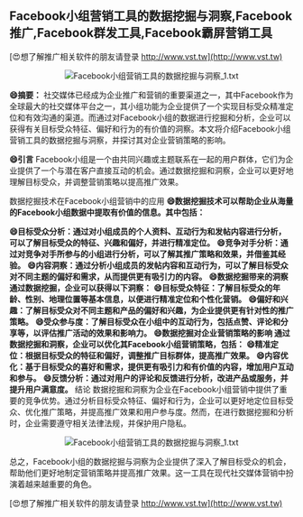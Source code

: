 ## **Facebook小组营销工具的数据挖掘与洞察,Facebook推广,Facebook群发工具,Facebook霸屏营销工具**

[😍想了解推广相关软件的朋友请登录 http://www.vst.tw](http://www.vst.tw)

 <center><img src="https://vst.tw/MP4/tuiguang/png/8.png" alt="Facebook小组营销工具的数据挖掘与洞察_1.txt"></center>

**😄摘要：**
社交媒体已经成为企业推广和营销的重要渠道之一，其中Facebook作为全球最大的社交媒体平台之一，其小组功能为企业提供了一个实现目标受众精准定位和有效沟通的渠道。而通过对Facebook小组的数据进行挖掘和分析，企业可以获得有关目标受众特征、偏好和行为的有价值的洞察。本文将介绍Facebook小组营销工具的数据挖掘与洞察，并探讨其对企业营销策略的影响。

**😄引言**
Facebook小组是一个由共同兴趣或主题联系在一起的用户群体，它们为企业提供了一个与潜在客户直接互动的机会。通过数据挖掘和洞察，企业可以更好地理解目标受众，并调整营销策略以提高推广效果。

数据挖掘技术在Facebook小组营销中的应用
**😄数据挖掘技术可以帮助企业从海量的Facebook小组数据中提取有价值的信息。其中包括：**

**😄目标受众分析：通过对小组成员的个人资料、互动行为和发帖内容进行分析，可以了解目标受众的特征、兴趣和偏好，并进行精准定位。**
**😄竞争对手分析：通过对竞争对手所参与的小组进行分析，可以了解其推广策略和效果，并借鉴其经验。**
**😄内容洞察：通过分析小组成员的发帖内容和互动行为，可以了解目标受众对不同主题的偏好和需求，从而提供更有吸引力的内容。**
**😄数据挖掘带来的洞察 通过数据挖掘，企业可以获得以下洞察：**
**😄目标受众特征：了解目标受众的年龄、性别、地理位置等基本信息，以便进行精准定位和个性化营销。**
**😄偏好和兴趣：了解目标受众对不同主题和产品的偏好和兴趣，为企业提供更有针对性的推广策略。**
**😄受众参与度：了解目标受众在小组中的互动行为，包括点赞、评论和分享等，以评估推广活动的效果和影响力。**
**😄数据挖掘对企业营销策略的影响 通过数据挖掘和洞察，企业可以优化其Facebook小组营销策略，包括：**
**😄精准定位：根据目标受众的特征和偏好，调整推广目标群体，提高推广效果。**
**😄内容优化：基于目标受众的喜好和需求，提供更有吸引力和有价值的内容，增加用户互动和参与。**
**😄反馈分析：通过对用户的评论和反馈进行分析，改进产品或服务，并提升用户满意度。**
结论 数据挖掘和洞察为企业在Facebook小组营销中提供了重要的竞争优势。通过分析目标受众特征、偏好和行为，企业可以更好地定位目标受众、优化推广策略，并提高推广效果和用户参与度。然而，在进行数据挖掘和分析时，企业需要遵守相关法律法规，并保护用户隐私。

 <center><img src="https://vst.tw/MP4/tuiguang/png/3.png" alt="Facebook小组营销工具的数据挖掘与洞察_1.txt"></center>

总之，Facebook小组的数据挖掘与洞察为企业提供了深入了解目标受众的机会，帮助他们更好地制定营销策略并提高推广效果。这一工具在现代社交媒体营销中扮演着越来越重要的角色。

[😍想了解推广相关软件的朋友请登录 http://www.vst.tw](http://www.vst.tw)



